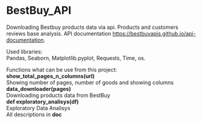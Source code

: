 # BestBuy_API
Downloading Bestbuy products data via api. Products and customers reviews base analysis.
API documentation https://bestbuyapis.github.io/api-documentation.

Used libraries:<br/> 
Pandas, Seaborn, Matplotlib.pyplot, Requests, Time, os.
    
Functions what can be use from this project:<br/>
**show_total_pages_n_columns(url)**<br/>
Showing number of pages, number of goods and showing columns<br/>
**data_downloader(pages)**<br/>
Downloading products data from BestBuy<br/>
**def exploratory_analisys(df)**<br/>
Exploratory Data Analisys<br/>
All descriptions in __doc__
